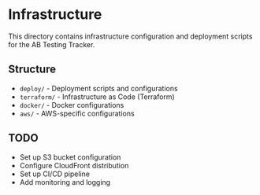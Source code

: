 # Infrastructure

This directory contains infrastructure configuration and deployment scripts for the AB Testing Tracker.

## Structure

- `deploy/` - Deployment scripts and configurations
- `terraform/` - Infrastructure as Code (Terraform)
- `docker/` - Docker configurations
- `aws/` - AWS-specific configurations

## TODO

- Set up S3 bucket configuration
- Configure CloudFront distribution
- Set up CI/CD pipeline
- Add monitoring and logging 